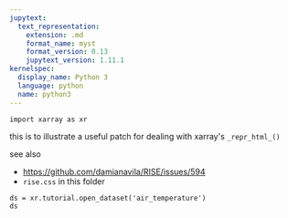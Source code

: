 ```yaml
---
jupytext:
  text_representation:
    extension: .md
    format_name: myst
    format_version: 0.13
    jupytext_version: 1.11.1
kernelspec:
  display_name: Python 3
  language: python
  name: python3
---
```


```{code-cell} ipython3
import xarray as xr
```

this is to illustrate a useful patch for dealing with xarray's `_repr_html_()` 

see also

* https://github.com/damianavila/RISE/issues/594
* `rise.css` in this folder

```{code-cell} ipython3
ds = xr.tutorial.open_dataset('air_temperature')
ds
```

